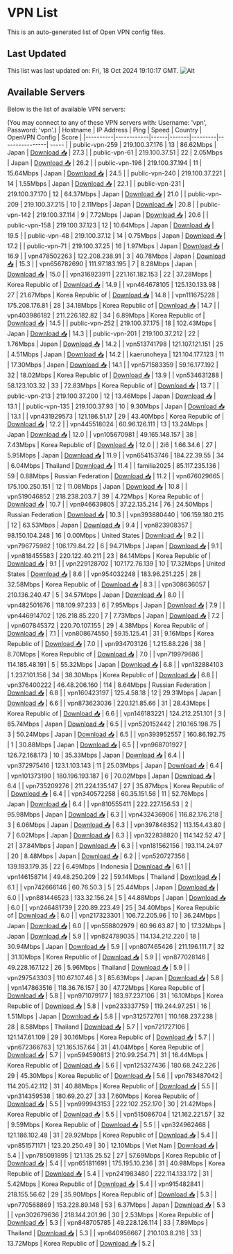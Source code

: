 # VPN List

This is an auto-generated list of Open VPN config files.

## Last Updated

This list was last updated on: Fri, 18 Oct 2024 19:10:17 GMT.
![Alt](https://repobeats.axiom.co/api/embed/186b98318ef1479477931607c1ad7d823f12451f.svg "Repobeats analytics image")

## Available Servers

Below is the list of available VPN servers:

(You may connect to any of these VPN servers with: Username: 'vpn', Password: 'vpn'.)
| Hostname | IP Address | Ping | Speed | Country | OpenVPN Config | Score |
|----------|------------|------|-------|---------|----------------| ----- |
| public-vpn-259 | 219.100.37.176 | 13 | 86.62Mbps | Japan | [Download 📥](./configs/server_0_JP.ovpn) | 27.3 |
| public-vpn-61 | 219.100.37.51 | 22 | 2.05Mbps | Japan | [Download 📥](./configs/server_1_JP.ovpn) | 26.2 |
| public-vpn-196 | 219.100.37.194 | 11 | 15.64Mbps | Japan | [Download 📥](./configs/server_2_JP.ovpn) | 24.5 |
| public-vpn-240 | 219.100.37.221 | 14 | 1.55Mbps | Japan | [Download 📥](./configs/server_3_JP.ovpn) | 22.1 |
| public-vpn-231 | 219.100.37.170 | 12 | 64.37Mbps | Japan | [Download 📥](./configs/server_4_JP.ovpn) | 21.0 |
| public-vpn-209 | 219.100.37.215 | 10 | 2.11Mbps | Japan | [Download 📥](./configs/server_5_JP.ovpn) | 20.8 |
| public-vpn-142 | 219.100.37.114 | 9 | 7.72Mbps | Japan | [Download 📥](./configs/server_6_JP.ovpn) | 20.6 |
| public-vpn-158 | 219.100.37.123 | 12 | 10.64Mbps | Japan | [Download 📥](./configs/server_7_JP.ovpn) | 19.5 |
| public-vpn-48 | 219.100.37.12 | 14 | 0.75Mbps | Japan | [Download 📥](./configs/server_8_JP.ovpn) | 17.2 |
| public-vpn-71 | 219.100.37.25 | 16 | 1.97Mbps | Japan | [Download 📥](./configs/server_9_JP.ovpn) | 16.9 |
| vpn478502263 | 122.208.238.91 | 3 | 40.78Mbps | Japan | [Download 📥](./configs/server_10_JP.ovpn) | 15.3 |
| vpn656782690 | 111.97.183.195 | 7 | 8.28Mbps | Japan | [Download 📥](./configs/server_11_JP.ovpn) | 15.0 |
| vpn316923911 | 221.161.182.153 | 22 | 37.28Mbps | Korea Republic of | [Download 📥](./configs/server_12_KR.ovpn) | 14.9 |
| vpn464678105 | 125.130.133.98 | 27 | 21.67Mbps | Korea Republic of | [Download 📥](./configs/server_13_KR.ovpn) | 14.8 |
| vpn111675228 | 175.208.176.81 | 28 | 34.18Mbps | Korea Republic of | [Download 📥](./configs/server_14_KR.ovpn) | 14.7 |
| vpn403986182 | 211.226.182.82 | 34 | 6.89Mbps | Korea Republic of | [Download 📥](./configs/server_15_KR.ovpn) | 14.5 |
| public-vpn-252 | 219.100.37.175 | 18 | 102.43Mbps | Japan | [Download 📥](./configs/server_16_JP.ovpn) | 14.3 |
| public-vpn-201 | 219.100.37.212 | 22 | 1.76Mbps | Japan | [Download 📥](./configs/server_17_JP.ovpn) | 14.2 |
| vpn513741798 | 121.107.121.151 | 25 | 4.51Mbps | Japan | [Download 📥](./configs/server_18_JP.ovpn) | 14.2 |
| kaerunoheya | 121.104.177.123 | 11 | 17.30Mbps | Japan | [Download 📥](./configs/server_19_JP.ovpn) | 14.1 |
| vpn571583359 | 59.16.177.192 | 32 | 18.02Mbps | Korea Republic of | [Download 📥](./configs/server_20_KR.ovpn) | 13.9 |
| vpn534631288 | 58.123.103.32 | 33 | 72.83Mbps | Korea Republic of | [Download 📥](./configs/server_21_KR.ovpn) | 13.7 |
| public-vpn-213 | 219.100.37.200 | 12 | 13.46Mbps | Japan | [Download 📥](./configs/server_22_JP.ovpn) | 13.1 |
| public-vpn-135 | 219.100.37.93 | 10 | 9.30Mbps | Japan | [Download 📥](./configs/server_23_JP.ovpn) | 13.1 |
| vpn431929573 | 121.186.51.17 | 29 | 43.40Mbps | Korea Republic of | [Download 📥](./configs/server_24_KR.ovpn) | 12.2 |
| vpn445518024 | 60.96.126.111 | 13 | 13.24Mbps | Japan | [Download 📥](./configs/server_25_JP.ovpn) | 12.0 |
| vpn105670981 | 49.165.148.157 | 38 | 7.43Mbps | Korea Republic of | [Download 📥](./configs/server_26_KR.ovpn) | 12.0 |
| 2i6 | 1.66.34.6 | 27 | 5.95Mbps | Japan | [Download 📥](./configs/server_27_JP.ovpn) | 11.9 |
| vpn654153746 | 184.22.39.55 | 34 | 6.04Mbps | Thailand | [Download 📥](./configs/server_28_TH.ovpn) | 11.4 |
| familia2025 | 85.117.235.136 | 59 | 0.88Mbps | Russian Federation | [Download 📥](./configs/server_29_RU.ovpn) | 11.2 |
| vpn676029665 | 175.100.250.151 | 12 | 11.08Mbps | Japan | [Download 📥](./configs/server_30_JP.ovpn) | 10.8 |
| vpn519046852 | 218.238.203.7 | 39 | 4.72Mbps | Korea Republic of | [Download 📥](./configs/server_31_KR.ovpn) | 10.7 |
| vpn946639805 | 37.22.135.214 | 76 | 24.50Mbps | Russian Federation | [Download 📥](./configs/server_32_RU.ovpn) | 10.3 |
| vpn393880440 | 106.159.180.215 | 12 | 63.53Mbps | Japan | [Download 📥](./configs/server_33_JP.ovpn) | 9.4 |
| vpn823908357 | 98.150.104.248 | 16 | 0.00Mbps | United States | [Download 📥](./configs/server_34_US.ovpn) | 9.2 |
| vpn796775982 | 106.179.84.22 | 6 | 94.71Mbps | Japan | [Download 📥](./configs/server_35_JP.ovpn) | 9.1 |
| vpn818455583 | 220.122.40.211 | 23 | 84.14Mbps | Korea Republic of | [Download 📥](./configs/server_36_KR.ovpn) | 9.1 |
| vpn229128702 | 107.172.76.139 | 10 | 17.32Mbps | United States | [Download 📥](./configs/server_37_US.ovpn) | 8.6 |
| vpn954032248 | 183.96.251.225 | 28 | 32.58Mbps | Korea Republic of | [Download 📥](./configs/server_38_KR.ovpn) | 8.3 |
| vpn308636057 | 210.136.240.47 | 5 | 34.57Mbps | Japan | [Download 📥](./configs/server_39_JP.ovpn) | 8.0 |
| vpn482501676 | 118.109.97.233 | 6 | 7.95Mbps | Japan | [Download 📥](./configs/server_40_JP.ovpn) | 7.9 |
| vpn446914702 | 126.218.85.220 | 7 | 7.73Mbps | Japan | [Download 📥](./configs/server_41_JP.ovpn) | 7.2 |
| vpn607845372 | 220.70.107.155 | 29 | 4.38Mbps | Korea Republic of | [Download 📥](./configs/server_42_KR.ovpn) | 7.1 |
| vpn808674550 | 59.15.125.41 | 31 | 9.16Mbps | Korea Republic of | [Download 📥](./configs/server_43_KR.ovpn) | 7.0 |
| vpn934703126 | 1.215.88.226 | 38 | 8.70Mbps | Korea Republic of | [Download 📥](./configs/server_44_KR.ovpn) | 7.0 |
| vpn719979686 | 114.185.48.191 | 5 | 55.32Mbps | Japan | [Download 📥](./configs/server_45_JP.ovpn) | 6.8 |
| vpn132884103 | 1.237.101.156 | 34 | 38.30Mbps | Korea Republic of | [Download 📥](./configs/server_46_KR.ovpn) | 6.8 |
| vpn376400222 | 46.48.206.160 | 114 | 8.64Mbps | Russian Federation | [Download 📥](./configs/server_47_RU.ovpn) | 6.8 |
| vpn160423197 | 125.4.58.18 | 12 | 29.31Mbps | Japan | [Download 📥](./configs/server_48_JP.ovpn) | 6.6 |
| vpn873623036 | 220.121.85.66 | 31 | 28.43Mbps | Korea Republic of | [Download 📥](./configs/server_49_KR.ovpn) | 6.6 |
| vpn146183221 | 124.212.251.101 | 3 | 85.74Mbps | Japan | [Download 📥](./configs/server_50_JP.ovpn) | 6.5 |
| vpn520152442 | 210.165.198.75 | 3 | 50.24Mbps | Japan | [Download 📥](./configs/server_51_JP.ovpn) | 6.5 |
| vpn393952557 | 160.86.192.75 | 1 | 30.88Mbps | Japan | [Download 📥](./configs/server_52_JP.ovpn) | 6.5 |
| vpn968701927 | 126.72.168.173 | 10 | 35.33Mbps | Japan | [Download 📥](./configs/server_53_JP.ovpn) | 6.4 |
| vpn372975416 | 123.1.103.143 | 11 | 25.03Mbps | Japan | [Download 📥](./configs/server_54_JP.ovpn) | 6.4 |
| vpn101373190 | 180.196.193.187 | 6 | 70.02Mbps | Japan | [Download 📥](./configs/server_55_JP.ovpn) | 6.4 |
| vpn735209276 | 211.224.135.147 | 27 | 35.87Mbps | Korea Republic of | [Download 📥](./configs/server_56_KR.ovpn) | 6.4 |
| vpn340572258 | 60.35.151.56 | 11 | 52.76Mbps | Japan | [Download 📥](./configs/server_57_JP.ovpn) | 6.4 |
| vpn810555411 | 222.227.156.53 | 2 | 95.98Mbps | Japan | [Download 📥](./configs/server_58_JP.ovpn) | 6.3 |
| vpn432436906 | 116.82.176.218 | 3 | 6.06Mbps | Japan | [Download 📥](./configs/server_59_JP.ovpn) | 6.3 |
| vpn397846352 | 113.154.43.80 | 7 | 6.02Mbps | Japan | [Download 📥](./configs/server_60_JP.ovpn) | 6.3 |
| vpn322838820 | 114.142.52.47 | 21 | 37.84Mbps | Japan | [Download 📥](./configs/server_61_JP.ovpn) | 6.3 |
| vpn181562156 | 193.114.24.97 | 20 | 8.48Mbps | Japan | [Download 📥](./configs/server_62_JP.ovpn) | 6.2 |
| vpn520727356 | 139.193.179.35 | 22 | 6.49Mbps | Indonesia | [Download 📥](./configs/server_63_ID.ovpn) | 6.1 |
| vpn146158714 | 49.48.250.209 | 22 | 59.14Mbps | Thailand | [Download 📥](./configs/server_64_TH.ovpn) | 6.1 |
| vpn742666146 | 60.76.50.3 | 5 | 25.44Mbps | Japan | [Download 📥](./configs/server_65_JP.ovpn) | 6.0 |
| vpn881446523 | 133.32.156.24 | 5 | 44.88Mbps | Japan | [Download 📥](./configs/server_66_JP.ovpn) | 6.0 |
| vpn246481739 | 220.89.223.49 | 25 | 34.40Mbps | Korea Republic of | [Download 📥](./configs/server_67_KR.ovpn) | 6.0 |
| vpn217323301 | 106.72.205.96 | 10 | 36.24Mbps | Japan | [Download 📥](./configs/server_68_JP.ovpn) | 6.0 |
| vpn558802979 | 60.96.63.87 | 10 | 17.32Mbps | Japan | [Download 📥](./configs/server_69_JP.ovpn) | 5.9 |
| vpn824789035 | 114.134.212.220 | 18 | 30.94Mbps | Japan | [Download 📥](./configs/server_70_JP.ovpn) | 5.9 |
| vpn807465426 | 211.196.111.7 | 32 | 31.10Mbps | Korea Republic of | [Download 📥](./configs/server_71_KR.ovpn) | 5.9 |
| vpn877028146 | 49.228.167.122 | 26 | 5.96Mbps | Thailand | [Download 📥](./configs/server_72_TH.ovpn) | 5.9 |
| vpn297543303 | 110.67.107.46 | 3 | 85.63Mbps | Japan | [Download 📥](./configs/server_73_JP.ovpn) | 5.8 |
| vpn147863516 | 118.36.76.157 | 30 | 47.72Mbps | Korea Republic of | [Download 📥](./configs/server_74_KR.ovpn) | 5.8 |
| vpn971079177 | 183.97.237.106 | 31 | 16.10Mbps | Korea Republic of | [Download 📥](./configs/server_75_KR.ovpn) | 5.8 |
| vpn233337759 | 119.244.97.251 | 16 | 1.51Mbps | Japan | [Download 📥](./configs/server_76_JP.ovpn) | 5.8 |
| vpn312572761 | 110.168.237.238 | 28 | 8.58Mbps | Thailand | [Download 📥](./configs/server_77_TH.ovpn) | 5.7 |
| vpn721727106 | 121.147.61.109 | 29 | 30.16Mbps | Korea Republic of | [Download 📥](./configs/server_78_KR.ovpn) | 5.7 |
| vpn672366763 | 121.165.157.64 | 31 | 41.04Mbps | Korea Republic of | [Download 📥](./configs/server_79_KR.ovpn) | 5.7 |
| vpn594590813 | 210.99.254.71 | 31 | 16.44Mbps | Korea Republic of | [Download 📥](./configs/server_80_KR.ovpn) | 5.6 |
| vpn125327436 | 180.68.242.226 | 29 | 45.30Mbps | Korea Republic of | [Download 📥](./configs/server_81_KR.ovpn) | 5.6 |
| vpn783487042 | 114.205.42.112 | 31 | 40.88Mbps | Korea Republic of | [Download 📥](./configs/server_82_KR.ovpn) | 5.5 |
| vpn314359538 | 180.69.20.27 | 33 | 7.60Mbps | Korea Republic of | [Download 📥](./configs/server_83_KR.ovpn) | 5.5 |
| vpn999943153 | 222.102.252.170 | 30 | 21.42Mbps | Korea Republic of | [Download 📥](./configs/server_84_KR.ovpn) | 5.5 |
| vpn515086704 | 121.162.221.57 | 32 | 9.59Mbps | Korea Republic of | [Download 📥](./configs/server_85_KR.ovpn) | 5.5 |
| vpn324962468 | 121.186.102.48 | 31 | 29.92Mbps | Korea Republic of | [Download 📥](./configs/server_86_KR.ovpn) | 5.4 |
| vpn851571171 | 123.20.250.49 | 30 | 12.10Mbps | Viet Nam | [Download 📥](./configs/server_87_VN.ovpn) | 5.4 |
| vpn785091895 | 121.135.25.52 | 27 | 57.69Mbps | Korea Republic of | [Download 📥](./configs/server_88_KR.ovpn) | 5.4 |
| vpn651811691 | 175.195.10.236 | 31 | 40.98Mbps | Korea Republic of | [Download 📥](./configs/server_89_KR.ovpn) | 5.4 |
| vpn241983480 | 222.114.133.172 | 31 | 5.42Mbps | Korea Republic of | [Download 📥](./configs/server_90_KR.ovpn) | 5.4 |
| vpn915482841 | 218.155.56.62 | 29 | 35.90Mbps | Korea Republic of | [Download 📥](./configs/server_91_KR.ovpn) | 5.3 |
| vpn770568869 | 153.228.89.148 | 53 | 6.37Mbps | Japan | [Download 📥](./configs/server_92_JP.ovpn) | 5.3 |
| vpn302679636 | 218.144.201.96 | 30 | 2.53Mbps | Korea Republic of | [Download 📥](./configs/server_93_KR.ovpn) | 5.3 |
| vpn848705785 | 49.228.126.114 | 33 | 7.89Mbps | Thailand | [Download 📥](./configs/server_94_TH.ovpn) | 5.3 |
| vpn640956667 | 210.103.8.216 | 33 | 13.72Mbps | Korea Republic of | [Download 📥](./configs/server_95_KR.ovpn) | 5.2 |
